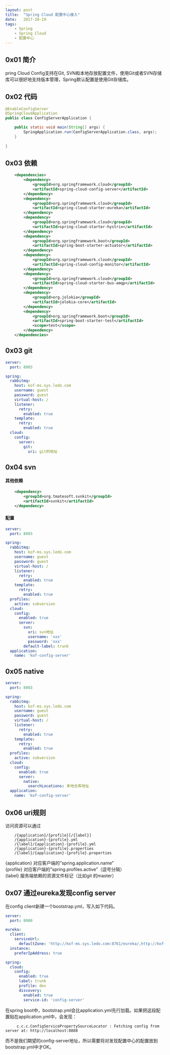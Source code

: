 ```yaml
---
layout: post
title:  "Spring Cloud 配置中心接入"
date:   2017-10-19
tags:
    - Spring
    - Spring Cloud
    - 配置中心
---
```


## 0x01 简介
pring Cloud Config支持在Git, SVN和本地存放配置文件，使用Git或者SVN存储库可以很好地支持版本管理，Spring默认配置是使用Git存储库。


## 0x02 代码
```java
@EnableConfigServer
@SpringCloudApplication
public class ConfigServerApplication {

    public static void main(String[] args) {
        SpringApplication.run(ConfigServerApplication.class, args);
    }
    
}
```

## 0x03 依赖
```xml
	<dependencies>
		<dependency>
			<groupId>org.springframework.cloud</groupId>
			<artifactId>spring-cloud-config-server</artifactId>
		</dependency>
		<dependency>
			<groupId>org.springframework.cloud</groupId>
			<artifactId>spring-cloud-starter-eureka</artifactId>
		</dependency>
		<dependency>
			<groupId>org.springframework.cloud</groupId>
			<artifactId>spring-cloud-starter-hystrix</artifactId>
		</dependency>
		<dependency>
			<groupId>org.springframework.boot</groupId>
			<artifactId>spring-boot-starter-actuator</artifactId>
		</dependency>
		<dependency>
			<groupId>org.springframework.cloud</groupId>
			<artifactId>spring-cloud-config-monitor</artifactId>
		</dependency>
		<dependency>
			<groupId>org.springframework.cloud</groupId>
			<artifactId>spring-cloud-starter-bus-amqp</artifactId>
		</dependency>
		<dependency>
			<groupId>org.jolokia</groupId>
			<artifactId>jolokia-core</artifactId>
		</dependency>
		<dependency>
			<groupId>org.springframework.boot</groupId>
			<artifactId>spring-boot-starter-test</artifactId>
			<scope>test</scope>
		</dependency>
	</dependencies>

```

## 0x03 git
```yml
server:
  port: 8003

spring:
  rabbitmq:
    host: kof-ms.sys.ledo.com
    username: guest
    password: guest
    virtual-host: /
    listener:
      retry:
        enabled: true
    template:
      retry:
        enabled: true
  cloud:
    config:
      server:
        git:
          uri: git的地址 
```				
## 0x04 svn

#### 其他依赖
```xml
	<dependency>
		<groupId>org.tmatesoft.svnkit</groupId>
		<artifactId>svnkit</artifactId>
	</dependency>
```

#### 配置
```yml
server:
  port: 8003

spring:
  rabbitmq:
    host: kof-ms.sys.ledo.com
    username: guest
    password: guest
    virtual-host: /
    listener:
      retry:
        enabled: true
    template:
      retry:
        enabled: true
  profiles:
    active: subversion
  cloud:
    config:
      enabled: true
      server:
        svn:
          uri: svn地址
          username: 'xxx'
          password: 'xxx'
        default-label: trunk
  application:
    name: 'kof-config-server'
```

## 0x05 native

```yml
server:
  port: 8003

spring:
  rabbitmq:
    host: kof-ms.sys.ledo.com
    username: guest
    password: guest
    virtual-host: /
    listener:
      retry:
        enabled: true
    template:
      retry:
        enabled: true
  profiles:
    active: subversion
  cloud:
    config:
      enabled: true
      server:
        native:
          searchLocations: 本地仓库地址
  application:
    name: 'kof-config-server'
```

## 0x06 uri规则
访问资源可以通过

		/{application}/{profile}[/{label}]
		/{application}-{profile}.yml
		/{label}/{application}-{profile}.yml
		/{application}-{profile}.properties
		/{label}/{application}-{profile}.properties

{application} 对应客户端的”spring.application.name”<br>
{profile} 对应客户端的”spring.profiles.active”（逗号分隔）<br>
{label} 服务端依赖的资源文件标记（比如git 的master）<br>

## 0x07 通过eureka发现config server
在config client新建一个bootstrap.yml，写入如下代码。
```yml
server:
  port: 8000

eureka:
  client:
    serviceUrl:
      defaultZone: 'http://kof-ms.sys.ledo.com:8761/eureka/,http://kof-ms.sys.ledo.com:8762/eureka/' 
  instance:
    preferIpAddress: true

spring:
  cloud:
    config:
      enabled: true
      label: trunk
      profile: dev
      discovery:
        enabled: true
        service-id: 'config-server'
```
在spring boot中，bootstrap.yml会比application.yml先行加载。如果把这段配置贴在application.yml中，会发现：

		 c.c.c.ConfigServicePropertySourceLocator : Fetching config from server at: http://localhost:8888
		 
而不是我们期望的config-server地址，所以需要将对发现配置中心的配置放到bootstrap.yml中才OK。